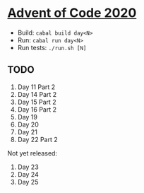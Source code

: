 [Advent of Code 2020](https://adventofcode.com/2020)
====================================================

- Build: `cabal build day<N>`
- Run: `cabal run day<N>`
- Run tests: `./run.sh [N]`

TODO
----

1. Day 11 Part 2
1. Day 14 Part 2
1. Day 15 Part 2
1. Day 16 Part 2
1. Day 19
1. Day 20
1. Day 21
1. Day 22 Part 2

Not yet released:

1. Day 23
1. Day 24
1. Day 25
